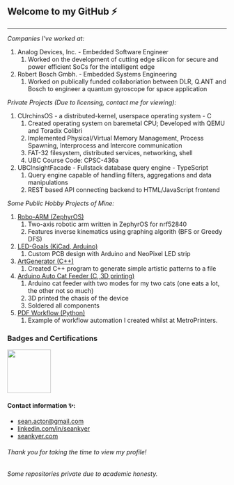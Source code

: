 ## Welcome to my GitHub ⚡
-------------------------------------
*Companies I've worked at:*
1. Analog Devices, Inc. - Embedded Software Engineer
   1. Worked on the development of cutting edge silicon for secure and power efficient SoCs for the intelligent edge
2. Robert Bosch Gmbh. - Embedded Systems Engineering
   1. Worked on publically funded collaboriation between DLR, Q.ANT and Bosch to engineer a quantum gyroscope for space application

*Private Projects (Due to licensing, contact me for viewing):*
1. CUrchinsOS - a distributed-kernel, userspace operating system - C
   1. Created operating system on baremetal CPU; Developed with QEMU and Toradix Colibri
   2. Implemented Physical/Virtual Memory Management, Process Spawning, Interprocess and Intercore communication
   3. FAT-32 filesystem, distributed services, networking, shell
   4. UBC Course Code: CPSC-436a
2. UBCInsightFacade - Fullstack database query engine - TypeScript
   1. Query engine capable of handling filters, aggregations and data manipulations
   2. REST based API connecting backend to HTML/JavaScript frontend

*Some Public Hobby Projects of Mine:*
1. [Robo-ARM (ZephyrOS)](https://github.com/seankyer/Robo-ARM)
   1. Two-axis robotic arm written in ZephyrOS for nrf52840
   2. Features inverse kinematics using graphing algorith (BFS or Greedy DFS)
2. [LED-Goals (KiCad, Arduino)](https://github.com/seankyer/LED-Goals)
   1. Custom PCB design with Arduino and NeoPixel LED strip
4. [ArtGenerator (C++)](https://github.com/seankyer/ArtGenerator)
   1. Created C++ program to generate simple artistic patterns to a file
5. [Arduino Auto Cat Feeder (C, 3D printing)](https://github.com/seankyer/AutoCatFeeder)
   1. Arduino cat feeder with two modes for my two cats (one eats a lot, the other not so much)
   2. 3D printed the chasis of the device
   3. Soldered all components
6. [PDF Workflow (Python)](https://github.com/seankyer/csv_pdf_workflow)
   1. Example of workflow automation I created whilst at MetroPrinters.

### Badges and Certifications
<a href="https://www.credly.com/badges/7adc14bd-5d9e-4de2-bd75-387dfe34324d/public_url">
  <img src="https://images.credly.com/images/a77b7f85-70b0-42ab-9519-67ee509fbc0c/image.png" width="100">
</a>

#### Contact information ✨:
* sean.actor@gmail.com
* [linkedin.com/in/seankyer](linkedin.com/in/seankyer)
* [seankyer.com](seankyer.com)

###### Thank you for taking the time to view my profile!
###### Some repositories private due to academic honesty.
